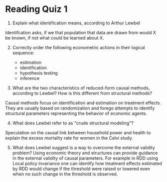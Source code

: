 # Reading Quiz 1

1. Explain what identification means, according to Arthur Lewbel

Identifcation asks, if we that population that data are drawn from would X be known, if not what could be learned about X. 

2. Correctly order the following econometric actions in their logical sequence:
    - estimation
    - identification
    - hypothesis testing
    - inference

3. What are the two characteristics of reduced-form causal methods, according to Lewbel? How is this different from structural methods?

Causal methods focus on identification and estimation on treatment effects. They are usually based on randomization  and forego attempts
to identify structural parameters representing the behavior of economic agents. 

4. What does Lewbel refer to as "crude structural modeling"?

Speculation on the causal link between household power and health to explain the excess mortality rate for women in the Calvi study. 

5. What does Lewbel suggest is a way to overcome the external validity problem?
Using economic theory and structures can provide guidance in the external validity of causal parameters. For example in RDD using 
Local policy invariance one can identify how treatment effects estimated by RDD would change if the threshold were raised or lowered even when no such change in
the threshold is observed.
